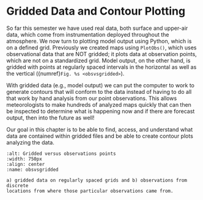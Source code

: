 # Gridded Data and Contour Plotting

So far this semester we have used real data, both surface and upper-air
data, which come from instrumentation deployed throughout the
atmosphere. We now turn to plotting model output using Python, which is
on a defined grid. Previously we created maps using `PlotObs()`, which
uses observational data that are NOT gridded; it plots data at
observation points, which are not on a standardized grid. Model output,
on the other hand, is gridded with points at regularly spaced intervals
in the horizontal as well as the vertical ({numref}`Fig. %s <obsvsgridded>`).

With gridded data (e.g., model output) we can put the computer to work
to generate contours that will conform to the data instead of having to
do all that work by hand analysis from our point observations. This allows
meteorologists to make hundreds of analyzed maps quickly that can then
be inspected to determine what is happening now and if there are forecast
output, then into the future as well!

Our goal in this chapter is to be able to find, access, and understand
what data are contained within gridded files and be able to create
contour plots analyzing the data.

```{figure} ../../images/obs_versus_gridded_output.png
:alt: Gridded versus observations points
:width: 750px
:align: center
:name: obsvsgridded

a) gridded data on regularly spaced grids and b) observations from discrete
locations from where those particular observations came from.
```